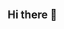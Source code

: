 ## Hi there 👋

<!--
**NicolleToussaint/NicolleToussaint** is a ✨ _special_ ✨ repository because its `README.md` (this file) appears on your GitHub profile.

Here are some ideas to get you started:

- 🔭 Growing my python portfolio so I can apply to Tech jobs 
- 🌱 Python in Idle as well as Java in Android Studio 
- 👯 Any Collabs are great but being new okay if none are offered 
- 🤔 Finding a footing in the tech industry 
- 💬 
- 📫 
- 😄 
- ⚡ I like food
-->

